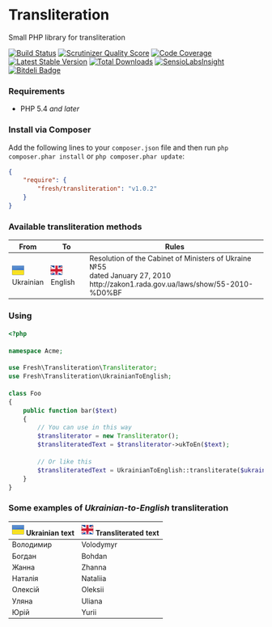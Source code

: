Transliteration
===============

Small PHP library for transliteration

[![Build Status](https://secure.travis-ci.org/fre5h/transliteration.png?branch=master)](https://travis-ci.org/fre5h/transliteration)
[![Scrutinizer Quality Score](https://scrutinizer-ci.com/g/fre5h/transliteration/badges/quality-score.png?s=e04dee642516971b6922584ae403b923d9dd8aa3)](https://scrutinizer-ci.com/g/fre5h/transliteration/)
[![Code Coverage](https://scrutinizer-ci.com/g/fre5h/transliteration/badges/coverage.png?s=741891f1f3d6f39dc01eb6d1b2199f0816f05b34)](https://scrutinizer-ci.com/g/fre5h/transliteration/)
[![Latest Stable Version](https://poser.pugx.org/fresh/transliteration/v/stable.png)](https://packagist.org/packages/fresh/transliteration)
[![Total Downloads](https://poser.pugx.org/fresh/transliteration/downloads.png)](https://packagist.org/packages/fresh/transliteration)
[![SensioLabsInsight](https://insight.sensiolabs.com/projects/ad4d26d5-cd6b-4fa6-8287-7d74234a2106/mini.png)](https://insight.sensiolabs.com/projects/ad4d26d5-cd6b-4fa6-8287-7d74234a2106)
[![Bitdeli Badge](https://d2weczhvl823v0.cloudfront.net/fre5h/transliteration/trend.png)](https://bitdeli.com/free "Bitdeli Badge")

### Requirements

* PHP 5.4 *and later*

### Install via Composer

Add the following lines to your `composer.json` file and then run `php composer.phar install` or `php composer.phar update`:

```json
{
    "require": {
        "fresh/transliteration": "v1.0.2"
    }
}
```

### Available transliteration methods

<table>
    <thead>
        <tr>
            <th>From</th>
            <th>To</th>
            <th>Rules</th>
        </tr>
    </thead>
    <tbody>
        <tr>
            <td>
                <img src="/resources/images/ukraine-flag.png" alt="Ukrainian" title="Ukrainian" />
                <br />
                Ukrainian
            </td>
            <td>
                <img src="/resources/images/united-kingdom-flag.png" alt="English" title="English" />
                English
                <br />
            </td>
            <td>
                Resolution of the Cabinet of Ministers of Ukraine №55
                <br />
                dated January 27, 2010
                <br />
                http://zakon1.rada.gov.ua/laws/show/55-2010-%D0%BF
            </td>
        </tr>
    </tbody>
</table>

### Using

```php
<?php

namespace Acme;

use Fresh\Transliteration\Transliterator;
use Fresh\Transliteration\UkrainianToEnglish;

class Foo
{
    public function bar($text)
    {
        // You can use in this way
        $transliterator = new Transliterator();
        $transliteratedText = $transliterator->ukToEn($text);

        // Or like this
        $transliteratedText = UkrainianToEnglish::transliterate($ukrainianText);
    }
}
```

### Some examples of *Ukrainian-to-English* transliteration

<table>
    <thead>
        <tr>
            <th>
                <img src="/resources/images/ukraine-flag.png" align="bottom" alt="Ukrainian" title="Ukrainian" /> Ukrainian text
            </th>
            <th>
                <img src="/resources/images/united-kingdom-flag.png" align="bottom" alt="English" title="English" /> Transliterated text
            </th>
        </tr>
    </thead>
    <tbody>
        <tr>
            <td>Володимир</td>
            <td>Volodymyr</td>
        </tr>
        <tr>
            <td>Богдан</td>
            <td>Bohdan</td>
        </tr>
        <tr>
            <td>Жанна</td>
            <td>Zhanna</td>
        </tr>
        <tr>
            <td>Наталія</td>
            <td>Nataliia</td>
        </tr>
        <tr>
            <td>Олексій</td>
            <td>Oleksii</td>
        </tr>
        <tr>
            <td>Уляна</td>
            <td>Uliana</td>
        </tr>
        <tr>
            <td>Юрій</td>
            <td>Yurii</td>
        </tr>
    </tbody>
</table>

